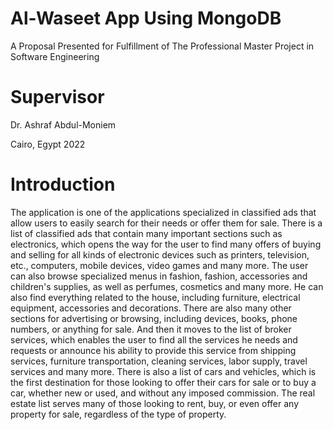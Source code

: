 # Al-Waseet App Using MongoDB

A Proposal Presented for Fulfillment of The Professional Master Project in Software Engineering

# Supervisor
Dr. Ashraf Abdul-Moniem

Cairo, Egypt 2022

# Introduction
The application is one of the applications specialized in classified ads that allow users to easily search for their needs or offer them for sale.
There is a list of classified ads that contain many important sections such as electronics, which opens the way for the user to find many offers of buying and selling for all kinds of electronic devices such as printers, television, etc., computers, mobile devices, video games and many more.
The user can also browse specialized menus in fashion, fashion, accessories and children's supplies, as well as perfumes, cosmetics and many more.
He can also find everything related to the house, including furniture, electrical equipment, accessories and decorations.
There are also many other sections for advertising or browsing, including devices, books, phone numbers, or anything for sale.
And then it moves to the list of broker services, which enables the user to find all the services he needs and requests or announce his ability to provide this service from shipping services, furniture transportation, cleaning services, labor supply, travel services and many more.
There is also a list of cars and vehicles, which is the first destination for those looking to offer their cars for sale or to buy a car, whether new or used, and without any imposed commission.
The real estate list serves many of those looking to rent, buy, or even offer any property for sale, regardless of the type of property.
